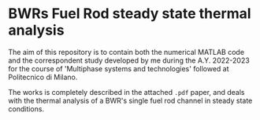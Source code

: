 # BWRs Fuel Rod steady state thermal analysis

The aim of this repository is to contain both the numerical MATLAB code and the correspondent study developed by me during
the A.Y. 2022-2023 for the course of 'Multiphase systems and technologies' followed at Politecnico di Milano.

The works is completely described in the attached `.pdf` paper, and deals with the thermal analysis of a BWR's single fuel rod channel in steady state conditions.
